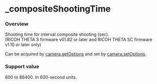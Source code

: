 # \_compositeShootingTime

### Overview

Shooting time for interval composite shooting (sec).   
(RICOH THETA S firmware v01.82 or later and RICOH THETA SC firmware v1.10 or later only)

Can be acquired by [camera.getOptions](../commands/camera.get_options.md) and set by [camera.setOptions](../commands/camera.set_options.md).

### Support value

600 to 86400. In 600-second units.
